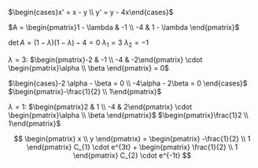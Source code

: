 $\begin{cases}x' = x - y \\ y' = y - 4x\end{cases}$

$A = \begin{pmatrix}1 - \lambda & -1 \\ -4 & 1 - \lambda \end{pmatrix}$

$\det A = (1 - \lambda)(1-\lambda) - 4 = 0$
$\lambda_{1} = 3$
$\lambda_{2} = -1$

$\lambda = {3}:$
$\begin{pmatrix}-2 & -1 \\ -4 & -2\end{pmatrix} \cdot \begin{pmatrix}\alpha \\ \beta \end{pmatrix} = 0$

$\begin{cases}-2 \alpha - \beta = 0 \\ -4\alpha - 2\beta = 0 \end{cases}$
$\begin{pmatrix}-\frac{1}{2} \\ 1\end{pmatrix}$

$\lambda = 1:$
$\begin{pmatrix}2 & 1 \\ -4 & 2\end{pmatrix} \cdot \begin{pmatrix}\alpha \\ \beta \end{pmatrix}$
$\begin{pmatrix}\frac{1}2 \\ 1\end{pmatrix}$

$$
\begin{pmatrix}
x \\
y 
\end{pmatrix} = \begin{pmatrix}
-\frac{1}{2} \\
1
\end{pmatrix} C_{1} \cdot e^{3t} + \begin{pmatrix}
\frac{1}{2} \\
1
\end{pmatrix} C_{2} \cdot e^{-1t}
$$